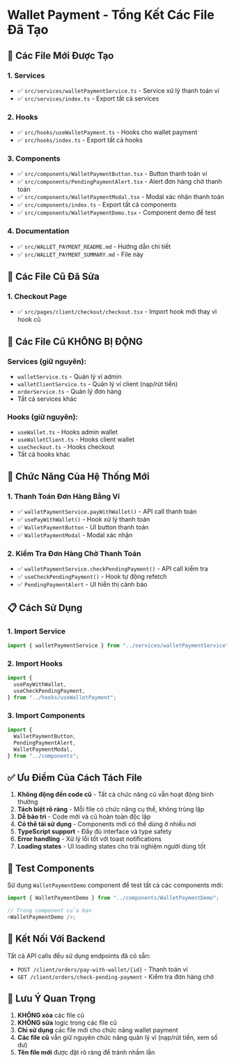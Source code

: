 # Wallet Payment - Tổng Kết Các File Đã Tạo

## 📁 Các File Mới Được Tạo

### 1. Services

- ✅ `src/services/walletPaymentService.ts` - Service xử lý thanh toán ví
- ✅ `src/services/index.ts` - Export tất cả services

### 2. Hooks

- ✅ `src/hooks/useWalletPayment.ts` - Hooks cho wallet payment
- ✅ `src/hooks/index.ts` - Export tất cả hooks

### 3. Components

- ✅ `src/components/WalletPaymentButton.tsx` - Button thanh toán ví
- ✅ `src/components/PendingPaymentAlert.tsx` - Alert đơn hàng chờ thanh toán
- ✅ `src/components/WalletPaymentModal.tsx` - Modal xác nhận thanh toán
- ✅ `src/components/index.ts` - Export tất cả components
- ✅ `src/components/WalletPaymentDemo.tsx` - Component demo để test

### 4. Documentation

- ✅ `src/WALLET_PAYMENT_README.md` - Hướng dẫn chi tiết
- ✅ `src/WALLET_PAYMENT_SUMMARY.md` - File này

## 🔄 Các File Cũ Đã Sửa

### 1. Checkout Page

- ✅ `src/pages/client/checkout/checkout.tsx` - Import hook mới thay vì hook cũ

## 🚫 Các File Cũ KHÔNG BỊ ĐỘNG

### Services (giữ nguyên):

- `walletService.ts` - Quản lý ví admin
- `walletClientService.ts` - Quản lý ví client (nạp/rút tiền)
- `orderService.ts` - Quản lý đơn hàng
- Tất cả services khác

### Hooks (giữ nguyên):

- `useWallet.ts` - Hooks admin wallet
- `useWalletClient.ts` - Hooks client wallet
- `useCheckout.ts` - Hooks checkout
- Tất cả hooks khác

## 🎯 Chức Năng Của Hệ Thống Mới

### 1. Thanh Toán Đơn Hàng Bằng Ví

- ✅ `walletPaymentService.payWithWallet()` - API call thanh toán
- ✅ `usePayWithWallet()` - Hook xử lý thanh toán
- ✅ `WalletPaymentButton` - UI button thanh toán
- ✅ `WalletPaymentModal` - Modal xác nhận

### 2. Kiểm Tra Đơn Hàng Chờ Thanh Toán

- ✅ `walletPaymentService.checkPendingPayment()` - API call kiểm tra
- ✅ `useCheckPendingPayment()` - Hook tự động refetch
- ✅ `PendingPaymentAlert` - UI hiển thị cảnh báo

## 📋 Cách Sử Dụng

### 1. Import Service

```typescript
import { walletPaymentService } from "../services/walletPaymentService";
```

### 2. Import Hooks

```typescript
import {
  usePayWithWallet,
  useCheckPendingPayment,
} from "../hooks/useWalletPayment";
```

### 3. Import Components

```typescript
import {
  WalletPaymentButton,
  PendingPaymentAlert,
  WalletPaymentModal,
} from "../components";
```

## ✅ Ưu Điểm Của Cách Tách File

1. **Không động đến code cũ** - Tất cả chức năng cũ vẫn hoạt động bình thường
2. **Tách biệt rõ ràng** - Mỗi file có chức năng cụ thể, không trùng lặp
3. **Dễ bảo trì** - Code mới và cũ hoàn toàn độc lập
4. **Có thể tái sử dụng** - Components mới có thể dùng ở nhiều nơi
5. **TypeScript support** - Đầy đủ interface và type safety
6. **Error handling** - Xử lý lỗi tốt với toast notifications
7. **Loading states** - UI loading states cho trải nghiệm người dùng tốt

## 🧪 Test Components

Sử dụng `WalletPaymentDemo` component để test tất cả các components mới:

```typescript
import { WalletPaymentDemo } from "../components/WalletPaymentDemo";

// Trong component của bạn
<WalletPaymentDemo />;
```

## 🔗 Kết Nối Với Backend

Tất cả API calls đều sử dụng endpoints đã có sẵn:

- `POST /client/orders/pay-with-wallet/{id}` - Thanh toán ví
- `GET /client/orders/check-pending-payment` - Kiểm tra đơn hàng chờ

## 📝 Lưu Ý Quan Trọng

1. **KHÔNG xóa** các file cũ
2. **KHÔNG sửa** logic trong các file cũ
3. **Chỉ sử dụng** các file mới cho chức năng wallet payment
4. **Các file cũ** vẫn giữ nguyên chức năng quản lý ví (nạp/rút tiền, xem số dư)
5. **Tên file mới** được đặt rõ ràng để tránh nhầm lẫn
